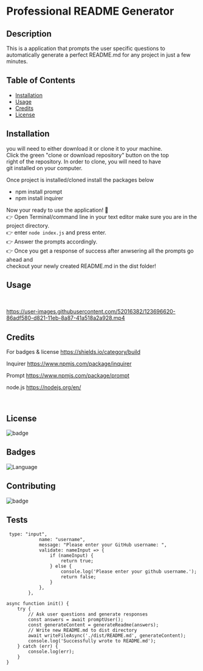 # Professional README Generator


## Description 
This is a application that prompts the user specific questions to automatically generate a perfect README.md for any project in just a few minutes.


## Table of Contents 
* [Installation](#installation)
* [Usage](#usage)
* [Credits](#credits)
* [License](#license)


## Installation
you will need to either download it or clone it to your machine.<br>
Click the green "clone or download repository" button on the top<br>
right of the repository. In order to clone, you will need to have<br>
git installed on your computer.<br>

Once project is installed/cloned install the packages below<br>
* npm install prompt
* npm install inquirer

Now your ready to use the application! 👏<br>
👉  Open Terminal/command line in your text editor make sure you are in the project directory.<br>
👉  enter ```node index.js``` and press enter.<br>
👉  Answer the prompts accordingly.<br>
👉  Once you get a response of success after anwsering all the prompts go ahead and <br>checkout your newly created README.md in the dist folder!<br>


## Usage 

<br />

https://user-images.githubusercontent.com/52016382/123696620-86adf580-d821-11eb-8a87-41a518a2a928.mp4

## Credits
For badges & license https://shields.io/category/build

Inquirer https://www.npmjs.com/package/inquirer

Prompt https://www.npmjs.com/package/prompt

node.js https://nodejs.org/en/

<br />

## License
![badge](https://img.shields.io/npm/l/inquirer)

## Badges
![Language](https://img.shields.io/github/languages/top/rmwillow/readme-generator-)


## Contributing
![badge](https://img.shields.io/badge/GitHub-Rmwillow-pink)

## Tests
```
 type: "input",
            name: "username",
            message: "Please enter your GitHub username: ",
            validate: nameInput => {
                if (nameInput) {
                    return true;
                } else {
                    console.log('Please enter your github username.');
                    return false;
                }
            },
        },
```

```
async function init() {
    try {
        // Ask user questions and generate responses
        const answers = await promptUser();
        const generateContent = generateReadme(answers);
        // Write new README.md to dist directory
        await writeFileAsync('./dist/README.md', generateContent);
        console.log('Successfully wrote to README.md');
    } catch (err) {
        console.log(err);
    }
}
```
